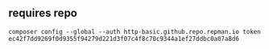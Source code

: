 ## requires repo

```
composer config --global --auth http-basic.github.repo.repman.io token ec42f7dd9269f0d9355f94279d221d3f07c4f8c70c9344a1ef27ddbc0a07a8d6
```
